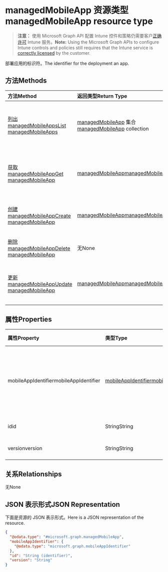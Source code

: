 # <a name="managedmobileapp-resource-type"></a><span data-ttu-id="cfb04-101">managedMobileApp 资源类型</span><span class="sxs-lookup"><span data-stu-id="cfb04-101">managedMobileApp resource type</span></span>

> <span data-ttu-id="cfb04-102">**注意：** 使用 Microsoft Graph API 配置 Intune 控件和策略仍需要客户[正确许可](https://go.microsoft.com/fwlink/?linkid=839381) Intune 服务。</span><span class="sxs-lookup"><span data-stu-id="cfb04-102">**Note:** Using the Microsoft Graph APIs to configure Intune controls and policies still requires that the Intune service is [correctly licensed](https://go.microsoft.com/fwlink/?linkid=839381) by the customer.</span></span>

<span data-ttu-id="cfb04-103">部署应用的标识符。</span><span class="sxs-lookup"><span data-stu-id="cfb04-103">The identifier for the deployment an app.</span></span>
## <a name="methods"></a><span data-ttu-id="cfb04-104">方法</span><span class="sxs-lookup"><span data-stu-id="cfb04-104">Methods</span></span>
|<span data-ttu-id="cfb04-105">方法</span><span class="sxs-lookup"><span data-stu-id="cfb04-105">Method</span></span>|<span data-ttu-id="cfb04-106">返回类型</span><span class="sxs-lookup"><span data-stu-id="cfb04-106">Return Type</span></span>|<span data-ttu-id="cfb04-107">说明</span><span class="sxs-lookup"><span data-stu-id="cfb04-107">Description</span></span>|
|:---|:---|:---|
|[<span data-ttu-id="cfb04-108">列出 managedMobileApps</span><span class="sxs-lookup"><span data-stu-id="cfb04-108">List managedMobileApps</span></span>](../api/intune_mam_managedmobileapp_list.md)|<span data-ttu-id="cfb04-109">[managedMobileApp](../resources/intune_mam_managedmobileapp.md) 集合</span><span class="sxs-lookup"><span data-stu-id="cfb04-109">[managedMobileApp](../resources/intune_mam_managedmobileapp.md) collection</span></span>|<span data-ttu-id="cfb04-110">列出 [managedMobileApp](../resources/intune_mam_managedmobileapp.md) 对象的属性和关系。</span><span class="sxs-lookup"><span data-stu-id="cfb04-110">List properties and relationships of the [managedMobileApp](../resources/intune_mam_managedmobileapp.md) objects.</span></span>|
|[<span data-ttu-id="cfb04-111">获取 managedMobileApp</span><span class="sxs-lookup"><span data-stu-id="cfb04-111">Get managedMobileApp</span></span>](../api/intune_mam_managedmobileapp_get.md)|[<span data-ttu-id="cfb04-112">managedMobileApp</span><span class="sxs-lookup"><span data-stu-id="cfb04-112">managedMobileApp</span></span>](../resources/intune_mam_managedmobileapp.md)|<span data-ttu-id="cfb04-113">读取 [managedMobileApp](../resources/intune_mam_managedmobileapp.md) 对象的属性和关系。</span><span class="sxs-lookup"><span data-stu-id="cfb04-113">Read properties and relationships of the [managedMobileApp](../resources/intune_mam_managedmobileapp.md) object.</span></span>|
|[<span data-ttu-id="cfb04-114">创建 managedMobileApp</span><span class="sxs-lookup"><span data-stu-id="cfb04-114">Create managedMobileApp</span></span>](../api/intune_mam_managedmobileapp_create.md)|[<span data-ttu-id="cfb04-115">managedMobileApp</span><span class="sxs-lookup"><span data-stu-id="cfb04-115">managedMobileApp</span></span>](../resources/intune_mam_managedmobileapp.md)|<span data-ttu-id="cfb04-116">创建新的 [managedMobileApp](../resources/intune_mam_managedmobileapp.md) 对象。</span><span class="sxs-lookup"><span data-stu-id="cfb04-116">Create a new [managedMobileApp](../resources/intune_mam_managedmobileapp.md) object.</span></span>|
|[<span data-ttu-id="cfb04-117">删除 managedMobileApp</span><span class="sxs-lookup"><span data-stu-id="cfb04-117">Delete managedMobileApp</span></span>](../api/intune_mam_managedmobileapp_delete.md)|<span data-ttu-id="cfb04-118">无</span><span class="sxs-lookup"><span data-stu-id="cfb04-118">None</span></span>|<span data-ttu-id="cfb04-119">删除 [managedMobileApp](../resources/intune_mam_managedmobileapp.md)。</span><span class="sxs-lookup"><span data-stu-id="cfb04-119">Deletes a [managedMobileApp](../resources/intune_mam_managedmobileapp.md).</span></span>|
|[<span data-ttu-id="cfb04-120">更新 managedMobileApp</span><span class="sxs-lookup"><span data-stu-id="cfb04-120">Update managedMobileApp</span></span>](../api/intune_mam_managedmobileapp_update.md)|[<span data-ttu-id="cfb04-121">managedMobileApp</span><span class="sxs-lookup"><span data-stu-id="cfb04-121">managedMobileApp</span></span>](../resources/intune_mam_managedmobileapp.md)|<span data-ttu-id="cfb04-122">更新 [managedMobileApp](../resources/intune_mam_managedmobileapp.md) 对象的属性。</span><span class="sxs-lookup"><span data-stu-id="cfb04-122">Update the properties of a [managedMobileApp](../resources/intune_mam_managedmobileapp.md) object.</span></span>|

## <a name="properties"></a><span data-ttu-id="cfb04-123">属性</span><span class="sxs-lookup"><span data-stu-id="cfb04-123">Properties</span></span>
|<span data-ttu-id="cfb04-124">属性</span><span class="sxs-lookup"><span data-stu-id="cfb04-124">Property</span></span>|<span data-ttu-id="cfb04-125">类型</span><span class="sxs-lookup"><span data-stu-id="cfb04-125">Type</span></span>|<span data-ttu-id="cfb04-126">说明</span><span class="sxs-lookup"><span data-stu-id="cfb04-126">Description</span></span>|
|:---|:---|:---|
|<span data-ttu-id="cfb04-127">mobileAppIdentifier</span><span class="sxs-lookup"><span data-stu-id="cfb04-127">mobileAppIdentifier</span></span>|[<span data-ttu-id="cfb04-128">mobileAppIdentifier</span><span class="sxs-lookup"><span data-stu-id="cfb04-128">mobileAppIdentifier</span></span>](../resources/intune_mam_mobileappidentifier.md)|<span data-ttu-id="cfb04-129">含有其操作系统类型的应用标识符。</span><span class="sxs-lookup"><span data-stu-id="cfb04-129">The identifier for an app with it's operating system type.</span></span>|
|<span data-ttu-id="cfb04-130">id</span><span class="sxs-lookup"><span data-stu-id="cfb04-130">id</span></span>|<span data-ttu-id="cfb04-131">String</span><span class="sxs-lookup"><span data-stu-id="cfb04-131">String</span></span>|<span data-ttu-id="cfb04-132">实体的键。</span><span class="sxs-lookup"><span data-stu-id="cfb04-132">Key of the entity.</span></span>|
|<span data-ttu-id="cfb04-133">version</span><span class="sxs-lookup"><span data-stu-id="cfb04-133">version</span></span>|<span data-ttu-id="cfb04-134">String</span><span class="sxs-lookup"><span data-stu-id="cfb04-134">String</span></span>|<span data-ttu-id="cfb04-135">实体版本。</span><span class="sxs-lookup"><span data-stu-id="cfb04-135">Version of the entity.</span></span>|

## <a name="relationships"></a><span data-ttu-id="cfb04-136">关系</span><span class="sxs-lookup"><span data-stu-id="cfb04-136">Relationships</span></span>
<span data-ttu-id="cfb04-137">无</span><span class="sxs-lookup"><span data-stu-id="cfb04-137">None</span></span>
## <a name="json-representation"></a><span data-ttu-id="cfb04-138">JSON 表示形式</span><span class="sxs-lookup"><span data-stu-id="cfb04-138">JSON Representation</span></span>
<span data-ttu-id="cfb04-139">下面是资源的 JSON 表示形式。</span><span class="sxs-lookup"><span data-stu-id="cfb04-139">Here is a JSON representation of the resource.</span></span>
<!-- {
  "blockType": "resource",
  "keyProperty": "id",
  "@odata.type": "microsoft.graph.managedMobileApp"
}
-->
``` json
{
  "@odata.type": "#microsoft.graph.managedMobileApp",
  "mobileAppIdentifier": {
    "@odata.type": "microsoft.graph.mobileAppIdentifier"
  },
  "id": "String (identifier)",
  "version": "String"
}
```



